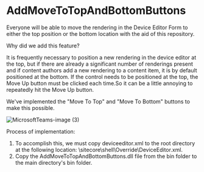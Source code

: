 # AddMoveToTopAndBottomButtons

Everyone will be able to move the rendering in the Device Editor Form to either the top position or the bottom location with the aid of this repository.

Why did we add this feature?

It is frequently necessary to position a new rendering in the device editor at the top, but if there are already a significant number of renderings present and if content authors add a new rendering to a content item, it is by default positioned at the bottom. If the control needs to be positioned at the top, the Move Up button must be clicked each time.So it can be a little annoying to repeatedly hit the Move Up button.

We've implemented the "Move To Top" and "Move To Bottom" buttons to make this possible.

![MicrosoftTeams-image (3)](https://user-images.githubusercontent.com/11225440/230072455-94f5425a-d2fc-4305-95b1-d0d0f189697e.png)

Process of implementation:

1. To accomplish this, we must copy deviceeditor.xml to the root directory at the following location: \sitecore\shell\Override\DeviceEditor.xml.
2. Copy the AddMoveToTopAndBottomButtons.dll file from the bin folder to the main directory's bin folder.




 
